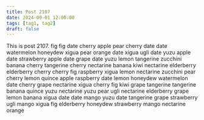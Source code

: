 ```yaml
---
title: Post 2107
date: 2024-09-01 12:00:00
tags: [tag1, tag2]
draft: false
---
```

This is post 2107.
fig
fig
date
cherry
apple
pear
cherry
date
date
watermelon
honeydew
xigua
pear
orange
date
xigua
ugli
date
yuzu
apple
date
strawberry
apple
date
grape
date
yuzu
lemon
tangerine
zucchini
banana
cherry
tangerine
cherry
nectarine
banana
kiwi
nectarine
elderberry
elderberry
cherry
cherry
fig
raspberry
xigua
lemon
nectarine
zucchini
pear
cherry
lemon
quince
apple
raspberry
date
lemon
honeydew
watermelon
date
cherry
grape
nectarine
xigua
cherry
fig
kiwi
grape
tangerine
tangerine
banana
quince
yuzu
nectarine
yuzu
pear
ugli
nectarine
elderberry
grape
lemon
banana
xigua
date
date
mango
yuzu
date
tangerine
grape
strawberry
ugli
mango
xigua
fig
elderberry
honeydew
strawberry
mango
nectarine
orange
